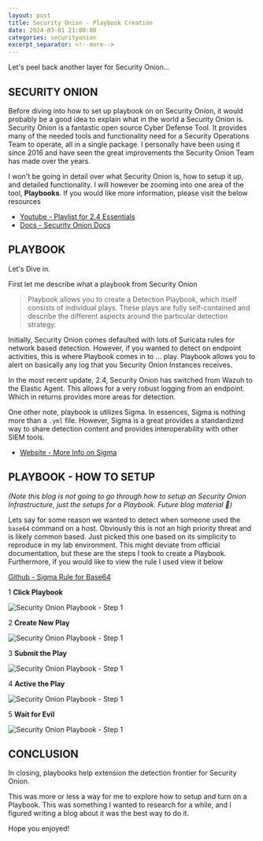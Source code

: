 ```yaml
---
layout: post
title: Security Onion - Playbook Creation
date: 2024-03-01 21:00:00
categories: securityonion
excerpt_separator: <!--more-->
---
```


Let's peel back another layer for Security Onion...

## SECURITY ONION

Before diving into how to set up playbook on on Security Onion, it would probably be a good idea to explain what in the world a Security Onion is.  Security Onion is a fantastic open source Cyber Defense Tool.  It provides many of the needed tools and functionality need for a Security Operations Team to operate, all in a single package.   I personally have been using it since 2016 and have seen the great improvements the Security Onion Team has made over the years.  

I won't be going in detail over what Security Onion is, how to setup it up, and detailed functionality. I will however be zooming into one area of the tool, **Playbooks**.  If you would like more information, please visit the below resources

- [Youtube - Playlist for 2.4 Essentials](https://www.youtube.com/watch?v=ITuVYSxAna4&list=PLljFlTO9rB17azL-HwV4BUWUv7Egmcx3T&ab_channel=SecurityOnion)
- [Docs - Security Onion Docs](https://docs.securityonion.net/en/2.4/)

## PLAYBOOK

Let's Dive in.  

First let me describe what a playbook from Security Onion

> Playbook allows you to create a Detection Playbook, which itself consists of individual plays. These plays are fully self-contained and describe the different aspects around the particular detection strategy.

Initially, Security Onion comes defaulted with lots of Suricata rules for network based detection.  However, if you wanted to detect on endpoint activities, this is where Playbook comes in to ... play.  Playbook allows you to alert on basically any log that you Security Onion Instances receives.  

In the most recent update, 2.4, Security Onion has switched from Wazuh to the Elastic Agent.  This allows for a very robust logging from an endpoint.  Which in returns provides more areas for detection.

One other note, playbook is utilizes Sigma.  In essences, Sigma is nothing more than a `.yml` file.  However, Sigma is a great provides a standardized way to share detection content and provides interoperability with other SIEM tools.  

- [Website - More Info on Sigma](https://socprime.com/blog/sigma-rules-the-beginners-guide/)

## PLAYBOOK - HOW TO SETUP 

*(Note this blog is not going to go through how to setup an Security Onion Infrastructure, just the setups for a Playbook.  Future blog material 🤷)*

Lets say for some reason we wanted to detect when someone used the `base64` command on a host.  Obviously this is not an high priority threat and is likely common based. Just picked this one based on its simplicity to reproduce in my lab environment. This might deviate from official documentation, but these are the steps I took to create a Playbook.  Furthermore, if you would like to view the rule I used view it below

[Github - Sigma Rule for Base64](https://github.com/SigmaHQ/sigma/blob/6b8cd1f0f1d222dcffa95394b4cbcec2a05137a0/rules/linux/process_creation/proc_creation_lnx_base64_decode.yml)


1 **Click Playbook**

![Security Onion Playbook - Step 1](/blog/assets/ONION-PLAYBOOK-STEP1.GIF)

2 **Create New Play**

![Security Onion Playbook - Step 1](/blog/assets/ONION-PLAYBOOK-STEP2.JPG)

 3 **Submit the Play**

![Security Onion Playbook - Step 1](/blog/assets/ONION-PLAYBOOK-STEP3.JPG)

4 **Active the Play**

![Security Onion Playbook - Step 1](/blog/assets/ONION-PLAYBOOK-STEP4.JPG)


5 **Wait for Evil**

![Security Onion Playbook - Step 1](/blog/assets/ONION-PLAYBOOK-STEP5.JPG)


## CONCLUSION

In closing, playbooks help extension the detection frontier for Security Onion.  

This was more or less a way for me to explore how to setup and turn on a Playbook.  This was something I wanted to research for a while, and I figured writing a blog about it was the best way to do it.  

Hope you enjoyed!